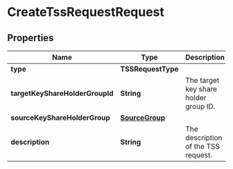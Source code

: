 

# CreateTssRequestRequest


## Properties

| Name | Type | Description | Notes |
|------------ | ------------- | ------------- | -------------|
|**type** | **TSSRequestType** |  |  |
|**targetKeyShareHolderGroupId** | **String** | The target key share holder group ID. |  |
|**sourceKeyShareHolderGroup** | [**SourceGroup**](SourceGroup.md) |  |  [optional] |
|**description** | **String** | The description of the TSS request. |  [optional] |



